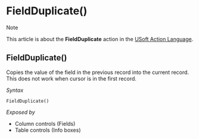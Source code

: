 # FieldDuplicate()



> [!NOTE]
> This article is about the **FieldDuplicate** action in the [USoft Action Language](/docs/Task%20flow/Action%20Language%20reference/USoft%20Action%20Language.md).

## **FieldDuplicate()**

Copies the value of the field in the previous record into the current record. This does not work when cursor is in the first record.

*Syntax*

```
FieldDuplicate()
```

*Exposed by*

- Column controls (Fields)
- Table controls (Info boxes)